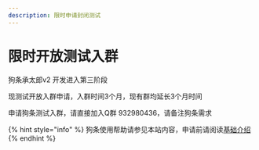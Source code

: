 ```yaml
---
description: 限时申请封闭测试
---
```


# 限时开放测试入群

狗条承太郎v2 开发进入第三阶段

现测试开放入群申请，入群时间3个月，现有群均延长3个月时间

申请狗条测试入群，请直接加入Q群 932980436，请备注狗条需求

{% hint style="info" %}
狗条使用帮助请参见本站内容，申请前请阅读[基础介绍](../help/basic.md)
{% endhint %}

